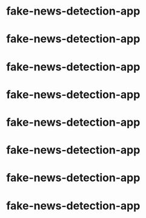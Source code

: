 # fake-news-detection-app
# fake-news-detection-app
# fake-news-detection-app
# fake-news-detection-app
# fake-news-detection-app
# fake-news-detection-app
# fake-news-detection-app
# fake-news-detection-app
